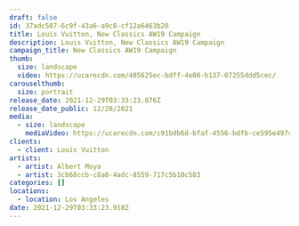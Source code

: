```yaml
---
draft: false
id: 37adc507-6c9f-43a6-a9c8-cf12a6463b20
title: Louis Vuitton, New Classics AW19 Campaign
description: Louis Vuitton, New Classics AW19 Campaign
campaign_title: New Classics AW19 Campaign
thumb:
  size: landscape
  video: https://ucarecdn.com/485625ec-bdff-4e08-b137-07255ddd5cec/
carouselthumb:
  size: portrait
release_date: 2021-12-29T03:33:23.876Z
release_date_public: 12/28/2021
media:
  - size: landscape
    mediaVideo: https://ucarecdn.com/c91bdb6d-bfaf-4556-bdfb-ce595e497cf4/
clients:
  - client: Louis Vuitton
artists:
  - artist: Albert Moya
  - artist: 3cb68ccb-c8a0-4adc-8559-717c5b10c583
categories: []
locations:
  - location: Los Angeles
date: 2021-12-29T03:33:23.918Z
---
```

